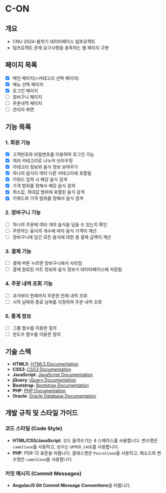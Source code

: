 # C-ON

## 개요
- CNU 2024-봄학기 데이터베이스 텀프로젝트
- 텀프로젝트 문제 요구사항을 충족하는 웹 페이지 구현

## 페이지 목록
- [X] 메인 페이지(=카테고리 선택 페이지)
- [X] 메뉴 선택 페이지
- [X] 로그인 페이지
- [ ] 장바구니 페이지
- [ ] 주문내역 페이지
- [ ] 관리자 화면

## 기능 목록
### 1. 회원 기능
- [X] 고객번호와 비밀번호를 이용하여 로그인 가능
- [X] 여러 카테고리로 나누어 브라우징 
- [X] 카테고리 정보와 음식 정보 보여주기 
- [X] 하나의 음식이 여러 다른 카테고리에 포함됨
- [X] 키워드 입력 시 해당 음식 검색
- [X] 가격 범위를 정해서 해당 음식 검색
- [X] 최소값, 최대값 범위에 포함된 음식 검색
- [X] 키워드와 가격 범위를 정해서 음식 검색

### 2. 장바구니 기능
- [ ] 하나의 주문에 여러 개의 음식을 담을 수 있는지 확인
- [ ] 주문하는 음식의 개수에 따라 음식 가격이 계산
- [ ] 장바구니에 담긴 모든 음식에 대한 총 결제 금액이 계산

### 3. 결제 기능
- [ ] 결제 버튼 누르면 장바구니에서 사라짐
- [ ] 결제 완료된 카트 정보와 음식 정보가 데이타베이스에 저장됨

### 4. 주문 내역 조회 기능
- [ ] 과거부터 현재까지 주문한 전체 내역 조회
- [ ] 시작 날짜와 종료 날짜를 지정하여 주문 내역 조회 

### 5. 통계 정보
- [ ] 그룹 함수를 이용한 질의
- [ ] 윈도우 함수를 이용한 질의

## 기술 스택
- **HTML5**: [HTML5 Documentation](https://developer.mozilla.org/en-US/docs/Web/Guide/HTML/HTML5)
- **CSS3**: [CSS3 Documentation](https://developer.mozilla.org/en-US/docs/Web/CSS/CSS3)
- **JavaScript**: [JavaScript Documentation](https://developer.mozilla.org/en-US/docs/Web/JavaScript)
- **jQuery**: [jQuery Documentation](https://api.jquery.com/)
- **Bootstrap**: [Bootstrap Documentation](https://getbootstrap.com/docs/)
- **PHP**: [PHP Documentation](https://www.php.net/docs.php)
- **Oracle**: [Oracle Database Documentation](https://docs.oracle.com/en/database/)

## 개발 규칙 및 스타일 가이드
### 코드 스타일 (Code Style)
- **HTML/CSS/JavaScript**: 코드 들여쓰기는 4 스페이스를 사용합니다. 변수명은 `camelCase`를 사용하고, 상수는 `UPPER_CASE`를 사용합니다.
- **PHP**: PSR-12 표준을 따릅니다. 클래스명은 `PascalCase`를 사용하고, 메소드와 변수명은 `camelCase`를 사용합니다.
### 커밋 메시지 (Commit Messages)
- **AngularJS Git Commit Message Conventions**을 따릅니다.
